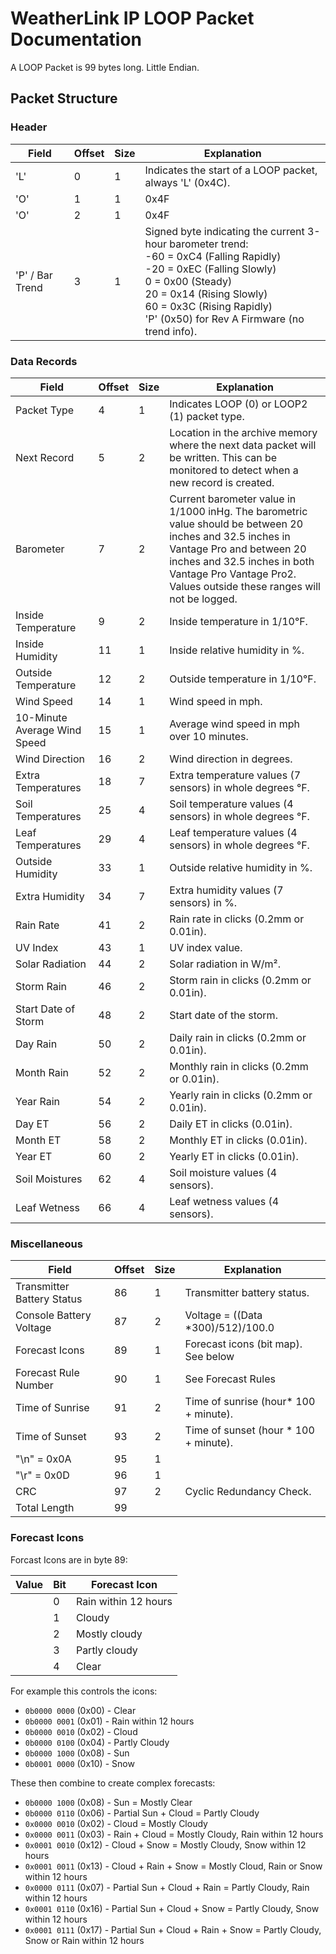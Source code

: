 # WeatherLink IP LOOP Packet Documentation

A LOOP Packet is 99 bytes long. Little Endian.

## Packet Structure

### Header

| Field       | Offset | Size | Explanation                                                                                             |
|-------------|--------|------|---------------------------------------------------------------------------------------------------------|
| 'L'  | 0      | 1    | Indicates the start of a LOOP packet, always 'L' (0x4C).                                                |
| 'O'        | 1    | 1   | 0x4F |
| 'O'        | 2    | 1   | 0x4F
| 'P' / Bar Trend   | 3      | 1    | Signed byte indicating the current 3-hour barometer trend: <br>-60 = 0xC4 (Falling Rapidly) <br>-20 = 0xEC (Falling Slowly) <br>0 = 0x00 (Steady) <br>20 = 0x14 (Rising Slowly) <br>60 = 0x3C (Rising Rapidly) <br>'P' (0x50) for Rev A Firmware (no trend info). |

### Data Records

| Field                       | Offset | Size | Explanation                                                                   |
|-----------------------------|--------|------|-------------------------------------------------------------------------------|
| Packet Type                 | 4      | 1    | Indicates LOOP (0) or LOOP2 (1) packet type.                                   |
| Next Record                 | 5      | 2    | Location in the archive memory where the next data packet will be written. This can be monitored to detect when a new record is created. |
| Barometer                   | 7      | 2    | Current barometer value in 1/1000 inHg. The barometric value should be between 20 inches and 32.5 inches in Vantage Pro and between 20 inches and 32.5 inches in both Vantage Pro Vantage Pro2. Values outside these ranges will not be logged.                                    |
| Inside Temperature          | 9      | 2    | Inside temperature in 1/10°F.                                                  |
| Inside Humidity             | 11     | 1    | Inside relative humidity in %.                                                 |
| Outside Temperature         | 12     | 2    | Outside temperature in 1/10°F.                                                 |
| Wind Speed                  | 14     | 1    | Wind speed in mph.                                                             |
| 10-Minute Average Wind Speed| 15     | 1    | Average wind speed in mph over 10 minutes.                                     |
| Wind Direction              | 16     | 2    | Wind direction in degrees.                                                     |
| Extra Temperatures          | 18     | 7    | Extra temperature values (7 sensors) in whole degrees °F.                      |
| Soil Temperatures           | 25     | 4    | Soil temperature values (4 sensors) in whole degrees °F.                       |
| Leaf Temperatures           | 29     | 4    | Leaf temperature values (4 sensors) in whole degrees °F.                       |
| Outside Humidity            | 33     | 1    | Outside relative humidity in %.                                                |
| Extra Humidity              | 34     | 7    | Extra humidity values (7 sensors) in %.                                        |
| Rain Rate                   | 41     | 2    | Rain rate in clicks (0.2mm or 0.01in).                                         |
| UV Index                    | 43     | 1    | UV index value.                                                                |
| Solar Radiation             | 44     | 2    | Solar radiation in W/m².                                                       |
| Storm Rain                  | 46     | 2    | Storm rain in clicks (0.2mm or 0.01in).                                        |
| Start Date of Storm         | 48     | 2    | Start date of the storm.                                                       |
| Day Rain                    | 50     | 2    | Daily rain in clicks (0.2mm or 0.01in).                                        |
| Month Rain                  | 52     | 2    | Monthly rain in clicks (0.2mm or 0.01in).                                      |
| Year Rain                   | 54     | 2    | Yearly rain in clicks (0.2mm or 0.01in).                                       |
| Day ET                      | 56     | 2    | Daily ET in clicks (0.01in).                                                   |
| Month ET                    | 58     | 2    | Monthly ET in clicks (0.01in).                                                 |
| Year ET                     | 60     | 2    | Yearly ET in clicks (0.01in).                                                  |
| Soil Moistures              | 62     | 4    | Soil moisture values (4 sensors).                                              |
| Leaf Wetness                | 66     | 4    | Leaf wetness values (4 sensors).                                               |

### Miscellaneous

| Field                       | Offset | Size | Explanation                                                                   |
|-----------------------------|--------|------|-------------------------------------------------------------------------------|
| Transmitter Battery Status  | 86     | 1    | Transmitter battery status.                                                   |
| Console Battery Voltage     | 87     | 2    | Voltage = ((Data *300)/512)/100.0                                            |
| Forecast Icons              | 89     | 1    | Forecast icons (bit map). See below                                           |
| Forecast Rule Number        | 90     | 1    | See Forecast Rules
| Time of Sunrise             | 91     | 2    | Time of sunrise (hour* 100 + minute).                                        |
| Time of Sunset              | 93     | 2    | Time of sunset (hour * 100 + minute).                                         |
| "\n" <LF> = 0x0A            | 95     | 1    |                                                                               |
| "\r" <CR> = 0x0D            | 96     | 1    |                                                                               |
| CRC                         | 97     | 2    | Cyclic Redundancy Check.                                                      |
| Total Length                | 99     |      |                                                                               |

### Forecast Icons

Forcast Icons are in byte 89:

| Value | Bit | Forecast Icon                   |
|-------|-----|---------------------------------|
|       | 0   | Rain within 12 hours            |
|       | 1   | Cloudy                          |
|       | 2   | Mostly cloudy                   |
|       | 3   | Partly cloudy                   |
|       | 4   | Clear                           |

For example this controls the icons:

- `0b0000 0000` (0x00) - Clear
- `0b0000 0001` (0x01) - Rain within 12 hours
- `0b0000 0010` (0x02) - Cloud
- `0b0000 0100` (0x04) - Partly Cloudy
- `0b0000 1000` (0x08) - Sun
- `0b0001 0000` (0x10) - Snow

These then combine to create complex forecasts:

- `0b0000 1000` (0x08) - Sun = Mostly Clear
- `0b0000 0110` (0x06) - Partial Sun + Cloud = Partly Cloudy
- `0x0000 0010` (0x02) - Cloud = Mostly Cloudy
- `0x0000 0011` (0x03) - Rain + Cloud = Mostly Cloudy, Rain within 12 hours
- `0x0001 0010` (0x12) - Cloud + Snow = Mostly Cloudy, Snow within 12 hours
- `0x0001 0011` (0x13) - Cloud + Rain + Snow = Mostly Cloud, Rain or Snow within 12 hours
- `0x0000 0111` (0x07) - Partial Sun + Cloud + Rain = Partly Cloudy, Rain within 12 hours
- `0x0001 0110` (0x16) - Partial Sun + Cloud + Snow = Partly Cloudy, Snow within 12 hours
- `0x0001 0111` (0x17) - Partial Sun + Cloud + Rain + Snow = Partly Cloudy, Snow or Rain within 12 hours
